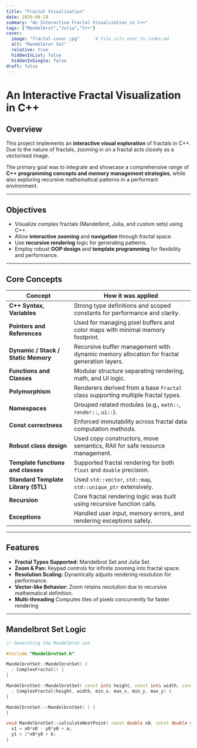 ```yaml
---
title: "Fractal Visualization"
date: 2025-08-29
summary: "An Interactive Fractal Visualization in C++"
tags: ["Mandelbrot","Julia","C++"]
cover:
  image: "fractal-cover.jpg"      # file sits next to index.md
  alt: "Mandelbrot Set"
  relative: true
  hiddenInList: false
  hiddenInSingle: false
draft: false
---
```




# An Interactive Fractal Visualization in C++

## Overview
This project implements an **interactive visual exploration** of fractals in C++. Due to the nature of fractals, zooming in on a fractal acts closely as a vectorised image.

The primary goal was to integrate and showcase a comprehensive range of **C++ programming concepts and memory management strategies**, while also exploring recursive mathematical patterns in a performant environment.

---

## Objectives
- Visualize complex fractals (Mandelbrot, Julia, and custom sets) using C++.
- Allow **interactive zooming** and **navigation** through fractal space.
- Use **recursive rendering** logic for generating patterns.
- Employ robust **OOP design** and **template programming** for flexibility and performance.

---

## Core Concepts

| Concept                            | How it was applied |
|-----------------------------------|--------------------|
| **C++ Syntax, Variables**         | Strong type definitions and scoped constants for performance and clarity. |
| **Pointers and References**       | Used for managing pixel buffers and color maps with minimal memory footprint. |
| **Dynamic / Stack / Static Memory** | Recursive buffer management with dynamic memory allocation for fractal generation layers. |
| **Functions and Classes**         | Modular structure separating rendering, math, and UI logic. |
| **Polymorphism**                  | Renderers derived from a base `Fractal` class supporting multiple fractal types. |
| **Namespaces**                    | Grouped related modules (e.g., `math::`, `render::`, `ui::`). |
| **Const correctness**             | Enforced immutability across fractal data computation methods. |
| **Robust class design**           | Used copy constructors, move semantics, RAII for safe resource management. |
| **Template functions and classes**| Supported fractal rendering for both `float` and `double` precision. |
| **Standard Template Library (STL)**| Used `std::vector`, `std::map`, `std::unique_ptr` extensively. |
| **Recursion**                     | Core fractal rendering logic was built using recursive function calls. |
| **Exceptions**                    | Handled user input, memory errors, and rendering exceptions safely. |

---

## Features

- **Fractal Types Supported:** Mandelbrot Set and Julia Set.
- **Zoom & Pan:** Keypad controls for infinite zooming into fractal space.
- **Resolution Scaling:** Dynamically adjusts rendering resolution for performance.
- **Vector-like Behavior:** Zoom retains resolution due to recursive mathematical definition.
- **Multi-threading** Computes tiles of pixels concurrently for faster rendering

---

## Mandelbrot Set Logic



```cpp
// Generating the Mandelbrot set

#include "MandelbrotSet.h"

MandelbrotSet::MandelbrotSet( )
  : ComplexFractal() {
}

MandelbrotSet::MandelbrotSet( const int& height, const int& width, const double& min_x, const double& max_x, const double& min_y, const double& max_y )
  : ComplexFractal(height, width, min_x, max_x, min_y, max_y) {
}

MandelbrotSet::~MandelbrotSet( ) {
}

void MandelbrotSet::calculateNextPoint( const double x0, const double y0, const double& a, const double& b, double& x1, double &y1 ) const{
  x1 = x0*x0 - y0*y0 + a;
  y1 = 2*x0*y0 + b;
}
